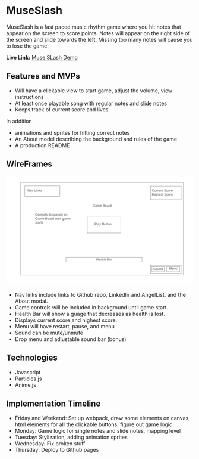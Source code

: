 # MuseSlash
MuseSlash is a fast paced music rhythm game where you hit notes that appear on the screen to score points. Notes will appear on the right side of the screen and slide towards the left. Missing too many notes will cause you to lose the game.

**Live Link:** [Muse SLash Demo](https://pdlai.github.io/muse-slash/)

## Features and MVPs
- Will have a clickable view to start game, adjust the volume, view instructions
- At least once playable song with regular notes and slide notes
- Keeps track of current score and lives

In addition
- animations and sprites for hitting correct notes
- An About model describing the background and rules of the game
- A production README

## WireFrames

<img src="https://github.com/pdlai/muse-slash/blob/main/wireframe.png"></img>

- Nav links include links to Github repo, LinkedIn and AngelList, and the About modal.
- Game controls will be included in background until game start.
- Health Bar will show a guage that decreases as health is lost.
- Displays current score and highest score.
- Menu will have restart, pause, and menu
- Sound can be mute/unmute
- Drop menu and adjustable sound bar (bonus)

## Technologies
- Javascript
- Particles.js
- Anime.js

## Implementation Timeline
- Friday and Weekend: Set up webpack, draw some elements on canvas, html elements for all the clickable buttons, figure out game logic
- Monday: Game logic for single notes and slide notes, mapping level
- Tuesday: Stylization, adding animation sprites
- Wednesday: Fix broken stuff
- Thursday: Deploy to Github pages
